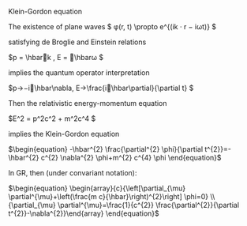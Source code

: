 Klein-Gordon equation

The existence of plane waves
$ φ(r, t) \propto e^{(ik · r − iωt)} $

satisfying de Broglie and Einstein relations 

$p = \hbar􏰐k , E = 􏰐\hbarω $

implies the quantum operator interpretation 

$p→−i􏰐\hbar\nabla, E→\frac{i􏰐\hbar\partial}{\partial t} $



Then the relativistic energy-momentum equation 

$E^2 = p^2c^2 + m^2c^4 $

implies the Klein-Gordon equation

$\begin{equation}
-\hbar^{2} \frac{\partial^{2} \phi}{\partial t^{2}}=-\hbar^{2} c^{2} \nabla^{2} \phi+m^{2} c^{4} \phi
\end{equation}$



In GR, then (under convariant notation):

$\begin{equation}
\begin{array}{c}{\left[\partial_{\mu} \partial^{\mu}+\left(\frac{m c}{\hbar}\right)^{2}\right] \phi=0} \\ {\partial_{\mu} \partial^{\mu}=\frac{1}{c^{2}} \frac{\partial^{2}}{\partial t^{2}}-\nabla^{2}}\end{array}
\end{equation}$

